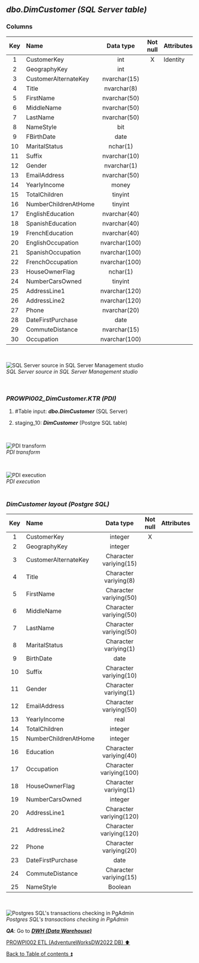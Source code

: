 ## **_dbo.DimCustomer (SQL Server table)_**  

### Columns  

| Key	| Name                     | Data type    | Not null | Attributes | References            | Description |
| :-: | :----------------------- | :----------: | :------: | :--------- | :-------------------- | :-----------|
| 1   | CustomerKey              | int          | X        | Identity   |                       | PK          |
| 2   | GeographyKey             | int          |          |            | dbo.DimGeography      | FK          |
| 3   | CustomerAlternateKey     | nvarchar(15) |          |            |                       |             |
| 4   | Title                    | nvarchar(8)  |          |            |                       |             |
| 5   | FirstName                | nvarchar(50) |          |            |                       |             |
| 6   | MiddleName               | nvarchar(50) |          |            |                       |             |
| 7   | LastName                 | nvarchar(50) |          |            |                       |             |
| 8   | NameStyle                | bit          |          |            |                       |             |
| 9   | FBirthDate               | date         |          |            |                       |             |
| 10  | MaritalStatus            | nchar(1)     |          |            |                       |             |
| 11  | Suffix                   | nvarchar(10) |          |            |                       |             |
| 12  | Gender                   | nvarchar(1)  |          |            |                       |             |
| 13  | EmailAddress             | nvarchar(50) |          |            |                       |             |
| 14  | YearlyIncome             | money        |          |            |                       |             |
| 15  | TotalChildren            | tinyint      |          |            |                       |             |
| 16  | NumberChildrenAtHome     | tinyint      |          |            |                       |             |
| 17  | EnglishEducation         | nvarchar(40) |          |            |                       | Education   |
| 18  | SpanishEducation         | nvarchar(40) |          |            |                       | deprecated  |
| 19  | FrenchEducation          | nvarchar(40) |          |            |                       | deprecated  |
| 20  | EnglishOccupation        | nvarchar(100)|          |            |                       | Occupation  |
| 21  | SpanishOccupation        | nvarchar(100)|          |            |                       | deprecated  |
| 22  | FrenchOccupation         | nvarchar(100)|          |            |                       | deprecated  |
| 23  | HouseOwnerFlag           | nchar(1)     |          |            |                       |             |
| 24  | NumberCarsOwned          | tinyint      |          |            |                       |             |
| 25  | AddressLine1             | nvarchar(120)|          |            |                       |             |
| 26  | AddressLine2             | nvarchar(120)|          |            |                       |             |
| 27  | Phone                    | nvarchar(20) |          |            |                       |             |
| 28  | DateFirstPurchase        | date         |          |            |                       |             |
| 29  | CommuteDistance          | nvarchar(15) |          |            |                       |             | 
| 30  | Occupation               | nvarchar(100)|          |            |                       | deprecated  |

   <p><br></p>  

![SQL Server source in SQL Server Management studio](https://i.imgur.com/JC2m2HP.png)  
_SQL Server source in SQL Server Management studio_  

   <p><br></p>  

### **_PROWPI002\_DimCustomer.KTR (PDI)_**   
1. #Table input: **_dbo.DimCustomer_** (SQL Server)  
2. staging_10: **_DimCustomer_** (Postgre SQL table)
 
   <p><br></p>  

  ![PDI transform](https://i.imgur.com/m1bxdmI.png)  
  _PDI transform_  

  <p><br></p>  

  ![PDI execution](https://i.imgur.com/hXiQLHz.png)  
  _PDI execution_ 

### **_<p><br>DimCustomer layout (Postgre SQL)</p>_**  

| Key | Name                     | Data type              | Not null | Attributes | References            | Description  | Metadata |
| :-: | :----------------------- | :--------------------: | :------: | :--------- | :-------------------- | :----------- | :------: |
| 1   | CustomerKey              | integer                | X        |            |                       | PK           | m060     |
| 2   | GeographyKey             | integer                |          |            | DimGeography          | FK           | m107     |
| 3   | CustomerAlternateKey     | Character variying(15) |          |            |                       |              | m108     |
| 4   | Title                    | Character variying(8)  |          |            |                       |              | m109     |
| 5   | FirstName                | Character variying(50) |          |            |                       |              | m034     |
| 6   | MiddleName               | Character variying(50) |          |            |                       |              | m036     |
| 7   | LastName                 | Character variying(50) |          |            |                       |              | m035     |
| 8   | MaritalStatus            | Character variying(1)  |          |            |                       |              | m044     |
| 9   | BirthDate                | date                   |          |            |                       |              | m040     |
| 10  | Suffix                   | Character variying(10) |          |            |                       |              | m045     |
| 11  | Gender                   | Character variying(1)  |          |            |                       |              | m048     |
| 12  | EmailAddress             | Character variying(50) |          |            |                       |              | m042     |
| 13  | YearlyIncome             | real                   |          |            |                       |              | m110     |
| 14  | TotalChildren            | integer                |          |            |                       |              | m111     |
| 15  | NumberChildrenAtHome     | integer                |          |            |                       |              | m112     |
| 16  | Education                | Character variying(40) |          |            |                       |              | m113     |
| 17  | Occupation               | Character variying(100)|          |            |                       |              | m114     |
| 18  | HouseOwnerFlag           | Character variying(1)  |          |            |                       |              | m115     |
| 19  | NumberCarsOwned          | integer                |          |            |                       |              | m116     |
| 20  | AddressLine1             | Character variying(120)|          |            |                       |              | m117     |
| 21  | AddressLine2             | Character variying(120)|          |            |                       |              | m118     |
| 22  | Phone                    | Character variying(20) |          |            |                       |              | m043     |
| 23  | DateFirstPurchase        | date                   |          |            |                       |              | m119     |
| 24  | CommuteDistance          | Character variying(15) |          |            |                       |              | m120     |
| 25  | NameStyle                | Boolean                |          |            |                       |              | m037     |
  
   <p><br></p>  
 
  ![Postgres SQL's transactions checking in PgAdmin](https://i.imgur.com/YZVEb6s.png)  
  _Postgres SQL's transactions checking in PgAdmin_  

  **_QA_**: Go to **_[DWH (Data Warehouse)](dwh.md)_**  

[PROWPI002 ETL (AdventureWorksDW2022 DB) :arrow_up:](prowpi002_etl_adventureworksdw2022_db.md)  

[Back to Table of contents :arrow_double_up:](../README.md)